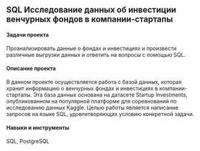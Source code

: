 ## SQL Исследование данных об инвестиции венчурных фондов в компании-стартапы
#### Задачи проекта
Проанализировать данные о фондах и инвестициях и произвести различные выгрузки данных и ответить на вопросы с помощью SQL.

#### Описание проекта
В данном проекте осуществляется работа с базой данных, которая хранит информацию о венчурных фондах и инвестициях в компании-стартапы. Эта база данных основана на датасете Startup Investments, опубликованном на популярной платформе для соревнований по исследованию данных Kaggle. Целью работы является написание запросов на языке SQL, удовлетворяющих условию конкретной задачи.

#### Навыки и инструменты
SQL, PostgreSQL
